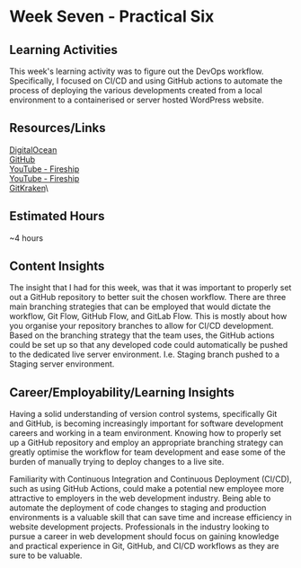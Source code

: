 # Week Seven - Practical Six

## Learning Activities

This week's learning activity was to figure out the DevOps workflow. Specifically, I focused on CI/CD and using GitHub actions to automate the process of deploying the various developments created from a local environment to a containerised or server hosted WordPress website.

## Resources/Links

[DigitalOcean](https://www.digitalocean.com/community/tech-talks/deploying-to-digitalocean-with-github-actions)\
[GitHub](https://github.blog/2022-02-02-build-ci-cd-pipeline-github-actions-four-steps/)\
[YouTube - Fireship](https://youtu.be/scEDHsr3APg)\
[YouTube - Fireship](https://youtu.be/eB0nUzAI7M8)\
[GitKraken](https://www.gitkraken.com/learn/git/best-practices/git-branch-strategy)\

## Estimated Hours

~4 hours

## Content Insights

The insight that I had for this week, was that it was important to properly set out a GitHub repository to better suit the chosen workflow. There are three main branching strategies that can be employed that would dictate the workflow, Git Flow, GitHub Flow, and GitLab Flow. This is mostly about how you organise your repository branches to allow for CI/CD development. Based on the branching strategy that the team uses, the GitHub actions could be set up so that any developed code could automatically be pushed to the dedicated live server environment. I.e. Staging branch pushed to a Staging server environment.

## Career/Employability/Learning Insights

Having a solid understanding of version control systems, specifically Git and GitHub, is becoming increasingly important for software development careers and working in a team environment. Knowing how to properly set up a GitHub repository and employ an appropriate branching strategy can greatly optimise the workflow for team development and ease some of the burden of manually trying to deploy changes to a live site.

Familiarity with Continuous Integration and Continuous Deployment (CI/CD), such as using GitHub Actions, could make a potential new employee more attractive to employers in the web development industry. Being able to automate the deployment of code changes to staging and production environments is a valuable skill that can save time and increase efficiency in website development projects. Professionals in the industry looking to pursue a career in web development should focus on gaining knowledge and practical experience in Git, GitHub, and CI/CD workflows as they are sure to be valuable.
